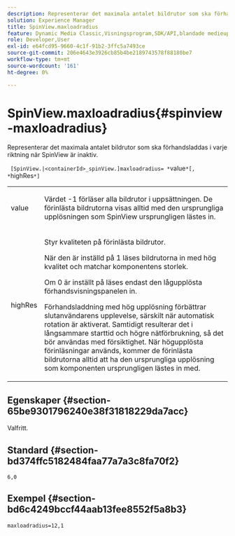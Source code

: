 ```yaml
---
description: Representerar det maximala antalet bildrutor som ska förhandsladdas i varje riktning när SpinView är inaktiv.
solution: Experience Manager
title: SpinView.maxloadradius
feature: Dynamic Media Classic,Visningsprogram,SDK/API,blandade medieuppsättningar
role: Developer,User
exl-id: e64fcd95-9660-4c1f-91b2-3ffc5a7493ce
source-git-commit: 206e4643e3926cb85b4be2189743578f88180be7
workflow-type: tm+mt
source-wordcount: '161'
ht-degree: 0%

---
```


# SpinView.maxloadradius{#spinview-maxloadradius}

Representerar det maximala antalet bildrutor som ska förhandsladdas i varje riktning när SpinView är inaktiv.

` [SpinView.|<containerId>_spinView.]maxloadradius= *`value`*[, *`highRes`*]`

<table id="table_06BEA037FA82467CAA88D1CA62AE972E"> 
 <tbody> 
  <tr> 
   <td colname="col1"> <p> <span class="codeph"><span class="varname"> value</span></span> </p> </td> 
   <td colname="col2"> <p> Värdet <span class="codeph"> -1</span> förläser alla bildrutor i uppsättningen. De förinlästa bildrutorna visas alltid med den ursprungliga upplösningen som SpinView ursprungligen lästes in. </p> </td> 
  </tr> 
  <tr> 
   <td colname="col1"> <p><span class="codeph"><span class="varname"> highRes</span></span> </p> </td> 
   <td colname="col2"> <p> Styr kvaliteten på förinlästa bildrutor. </p> <p>När den är inställd på <span class="codeph"> 1</span> läses bildrutorna in med hög kvalitet och matchar komponentens storlek. </p> <p>Om <span class="codeph"> 0</span> är inställt på  läses endast den lågupplösta förhandsvisningspanelen in. </p> <p>Förhandsladdning med hög upplösning förbättrar slutanvändarens upplevelse, särskilt när automatisk rotation är aktiverat. Samtidigt resulterar det i långsammare starttid och högre nätförbrukning, så det bör användas med försiktighet. När högupplösta förinläsningar används, kommer de förinlästa bildrutorna alltid att ha den ursprungliga upplösning som komponenten ursprungligen lästes in med. </p> </td> 
  </tr> 
 </tbody> 
</table>

## Egenskaper {#section-65be9301796240e38f31818229da7acc}

Valfritt.

## Standard {#section-bd374ffc5182484faa77a7a3c8fa70f2}

`6,0`

## Exempel {#section-bd6c4249bccf44aab13fee8552f5a8b3}

`maxloadradius=12,1`
